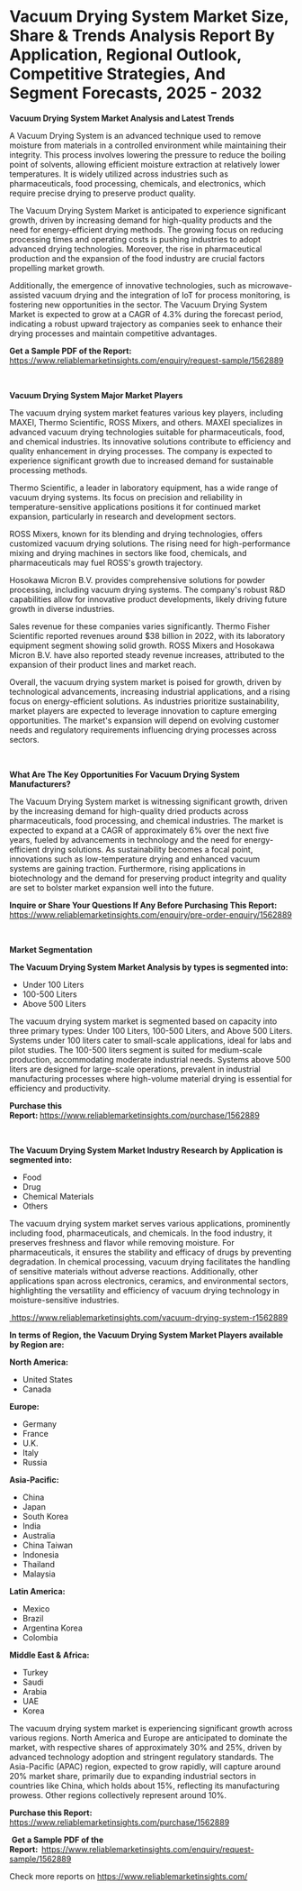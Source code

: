 <p><h1>Vacuum Drying System Market Size, Share & Trends Analysis Report By Application, Regional Outlook, Competitive Strategies, And Segment Forecasts, 2025 - 2032</h1></p><p><strong>Vacuum Drying System Market Analysis and Latest Trends</strong></p>
<p><p>A Vacuum Drying System is an advanced technique used to remove moisture from materials in a controlled environment while maintaining their integrity. This process involves lowering the pressure to reduce the boiling point of solvents, allowing efficient moisture extraction at relatively lower temperatures. It is widely utilized across industries such as pharmaceuticals, food processing, chemicals, and electronics, which require precise drying to preserve product quality.</p><p>The Vacuum Drying System Market is anticipated to experience significant growth, driven by increasing demand for high-quality products and the need for energy-efficient drying methods. The growing focus on reducing processing times and operating costs is pushing industries to adopt advanced drying technologies. Moreover, the rise in pharmaceutical production and the expansion of the food industry are crucial factors propelling market growth.</p><p>Additionally, the emergence of innovative technologies, such as microwave-assisted vacuum drying and the integration of IoT for process monitoring, is fostering new opportunities in the sector. The Vacuum Drying System Market is expected to grow at a CAGR of 4.3% during the forecast period, indicating a robust upward trajectory as companies seek to enhance their drying processes and maintain competitive advantages.</p></p>
<p><strong>Get a Sample PDF of the Report:&nbsp;</strong> <a href="https://www.reliablemarketinsights.com/enquiry/request-sample/1562889?utm_campaign=1994&utm_medium=2&utm_source=Github&utm_content=ia&utm_term=16022025&utm_id=vacuum-drying-system">https://www.reliablemarketinsights.com/enquiry/request-sample/1562889</a></p>
<p>&nbsp;</p>
<p><strong>Vacuum Drying System Major Market Players</strong></p>
<p><p>The vacuum drying system market features various key players, including MAXEI, Thermo Scientific, ROSS Mixers, and others. MAXEI specializes in advanced vacuum drying technologies suitable for pharmaceuticals, food, and chemical industries. Its innovative solutions contribute to efficiency and quality enhancement in drying processes. The company is expected to experience significant growth due to increased demand for sustainable processing methods.</p><p>Thermo Scientific, a leader in laboratory equipment, has a wide range of vacuum drying systems. Its focus on precision and reliability in temperature-sensitive applications positions it for continued market expansion, particularly in research and development sectors. </p><p>ROSS Mixers, known for its blending and drying technologies, offers customized vacuum drying solutions. The rising need for high-performance mixing and drying machines in sectors like food, chemicals, and pharmaceuticals may fuel ROSS's growth trajectory.</p><p>Hosokawa Micron B.V. provides comprehensive solutions for powder processing, including vacuum drying systems. The company's robust R&D capabilities allow for innovative product developments, likely driving future growth in diverse industries.</p><p>Sales revenue for these companies varies significantly. Thermo Fisher Scientific reported revenues around $38 billion in 2022, with its laboratory equipment segment showing solid growth. ROSS Mixers and Hosokawa Micron B.V. have also reported steady revenue increases, attributed to the expansion of their product lines and market reach.</p><p>Overall, the vacuum drying system market is poised for growth, driven by technological advancements, increasing industrial applications, and a rising focus on energy-efficient solutions. As industries prioritize sustainability, market players are expected to leverage innovation to capture emerging opportunities. The market's expansion will depend on evolving customer needs and regulatory requirements influencing drying processes across sectors.</p></p>
<p>&nbsp;</p>
<p><strong>What Are The Key Opportunities For Vacuum Drying System Manufacturers?</strong></p>
<p><p>The Vacuum Drying System market is witnessing significant growth, driven by the increasing demand for high-quality dried products across pharmaceuticals, food processing, and chemical industries. The market is expected to expand at a CAGR of approximately 6% over the next five years, fueled by advancements in technology and the need for energy-efficient drying solutions. As sustainability becomes a focal point, innovations such as low-temperature drying and enhanced vacuum systems are gaining traction. Furthermore, rising applications in biotechnology and the demand for preserving product integrity and quality are set to bolster market expansion well into the future.</p></p>
<p><strong>Inquire or Share Your Questions If Any Before Purchasing This Report:</strong> <a href="https://www.reliablemarketinsights.com/enquiry/pre-order-enquiry/1562889?utm_campaign=1994&utm_medium=2&utm_source=Github&utm_content=ia&utm_term=16022025&utm_id=vacuum-drying-system">https://www.reliablemarketinsights.com/enquiry/pre-order-enquiry/1562889</a></p>
<p>&nbsp;</p>
<p><strong>Market Segmentation</strong></p>
<p><strong>The Vacuum Drying System Market Analysis by types is segmented into:</strong></p>
<p><ul><li>Under 100 Liters</li><li>100-500 Liters</li><li>Above 500 Liters</li></ul></p>
<p><p>The vacuum drying system market is segmented based on capacity into three primary types: Under 100 Liters, 100-500 Liters, and Above 500 Liters. Systems under 100 liters cater to small-scale applications, ideal for labs and pilot studies. The 100-500 liters segment is suited for medium-scale production, accommodating moderate industrial needs. Systems above 500 liters are designed for large-scale operations, prevalent in industrial manufacturing processes where high-volume material drying is essential for efficiency and productivity.</p></p>
<p><strong>Purchase this Report:&nbsp;</strong><a href="https://www.reliablemarketinsights.com/purchase/1562889?utm_campaign=1994&utm_medium=2&utm_source=Github&utm_content=ia&utm_term=16022025&utm_id=vacuum-drying-system">https://www.reliablemarketinsights.com/purchase/1562889</a></p>
<p>&nbsp;</p>
<p><strong>The Vacuum Drying System Market Industry Research by Application is segmented into:</strong></p>
<p><ul><li>Food</li><li>Drug</li><li>Chemical Materials</li><li>Others</li></ul></p>
<p><p>The vacuum drying system market serves various applications, prominently including food, pharmaceuticals, and chemicals. In the food industry, it preserves freshness and flavor while removing moisture. For pharmaceuticals, it ensures the stability and efficacy of drugs by preventing degradation. In chemical processing, vacuum drying facilitates the handling of sensitive materials without adverse reactions. Additionally, other applications span across electronics, ceramics, and environmental sectors, highlighting the versatility and efficiency of vacuum drying technology in moisture-sensitive industries.</p></p>
<p><a href="https://www.reliablemarketinsights.com/vacuum-drying-system-r1562889?utm_campaign=1994&utm_medium=2&utm_source=Github&utm_content=ia&utm_term=16022025&utm_id=vacuum-drying-system">&nbsp;https://www.reliablemarketinsights.com/vacuum-drying-system-r1562889</a></p>
<p><strong>In terms of Region, the Vacuum Drying System Market Players available by Region are:</strong></p>
<p>
    <p> <strong> North America: </strong>
        <ul>
            <li>United States</li>
            <li>Canada</li>
        </ul>
        </p> 
    <p> <strong> Europe: </strong>
        <ul>
            <li>Germany</li>
            <li>France</li>
            <li>U.K.</li>
            <li>Italy</li>
            <li>Russia</li>
        </ul>
        </p> 
    <p> <strong> Asia-Pacific: </strong>
        <ul>
            <li>China</li>
            <li>Japan</li>
            <li>South Korea</li>
            <li>India</li>
            <li>Australia</li>
            <li>China Taiwan</li>
            <li>Indonesia</li>
            <li>Thailand</li>
            <li>Malaysia</li>
        </ul>
        </p> 
    <p> <strong> Latin America: </strong>
        <ul>
            <li>Mexico</li>
            <li>Brazil</li>
            <li>Argentina Korea</li>
            <li>Colombia</li>
        </ul>
        </p> 
    <p> <strong> Middle East & Africa: </strong>
        <ul>
            <li>Turkey</li>
            <li>Saudi</li>
            <li>Arabia</li>
            <li>UAE</li>
            <li>Korea</li>
        </ul>
    </p>
    </p>
<p><p>The vacuum drying system market is experiencing significant growth across various regions. North America and Europe are anticipated to dominate the market, with respective shares of approximately 30% and 25%, driven by advanced technology adoption and stringent regulatory standards. The Asia-Pacific (APAC) region, expected to grow rapidly, will capture around 20% market share, primarily due to expanding industrial sectors in countries like China, which holds about 15%, reflecting its manufacturing prowess. Other regions collectively represent around 10%.</p></p>
<p><strong>Purchase this Report: </strong><a href="https://www.reliablemarketinsights.com/purchase/1562889?utm_campaign=1994&utm_medium=2&utm_source=Github&utm_content=ia&utm_term=16022025&utm_id=vacuum-drying-system">https://www.reliablemarketinsights.com/purchase/1562889</a></p>
<p>&nbsp;<strong>Get a Sample PDF of the Report:&nbsp;&nbsp;</strong><a href="https://www.reliablemarketinsights.com/enquiry/request-sample/1562889?utm_campaign=1994&utm_medium=2&utm_source=Github&utm_content=ia&utm_term=16022025&utm_id=vacuum-drying-system">https://www.reliablemarketinsights.com/enquiry/request-sample/1562889</a></p>
<p><strong></strong></p>
<p>Check more reports on <a href="https://www.reliablemarketinsights.com/?utm_campaign=1994&utm_medium=2&utm_source=Github&utm_content=ia&utm_term=16022025&utm_id=vacuum-drying-system">https://www.reliablemarketinsights.com/</a></p>